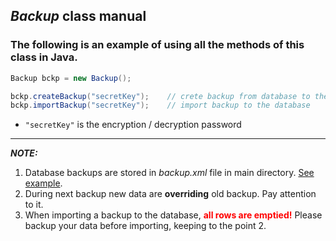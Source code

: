 ## _Backup_ class manual
### The following is an example of using all the methods of this class in Java.

```java
Backup bckp = new Backup();

bckp.createBackup("secretKey");    // crete backup from database to the .xml file
bckp.importBackup("secretKey");    // import backup to the database
```
* `"secretKey"` is the encryption / decryption password
---
___NOTE:___
1. Database backups are stored in _backup.xml_ file in main directory. [See example](backup.xml).
2. During next backup new data are __overriding__ old backup. Pay attention to it.
3. When importing a backup to the database, <span style='color:red'>__all rows are emptied!__</span> Please backup your data before importing, keeping to the point 2.